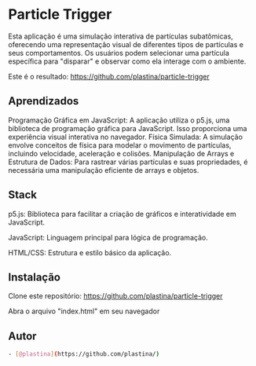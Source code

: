 # Particle Trigger

Esta aplicação é uma simulação interativa de partículas subatômicas, oferecendo uma representação visual de diferentes tipos de partículas e seus comportamentos. Os usuários podem selecionar uma partícula específica para "disparar" e observar como ela interage com o ambiente. 

Este é o resultado: https://github.com/plastina/particle-trigger


## Aprendizados

Programação Gráfica em JavaScript: A aplicação utiliza o p5.js, uma biblioteca de programação gráfica para JavaScript. Isso proporciona uma experiência visual interativa no navegador. 
Física Simulada: A simulação envolve conceitos de física para modelar o movimento de partículas, incluindo velocidade, aceleração e colisões.
Manipulação de Arrays e Estrutura de Dados: Para rastrear várias partículas e suas propriedades, é necessária uma manipulação eficiente de arrays e objetos.


## Stack 

p5.js: Biblioteca para facilitar a criação de gráficos e interatividade em JavaScript.

JavaScript: Linguagem principal para lógica de programação.

HTML/CSS: Estrutura e estilo básico da aplicação.


## Instalação

Clone este repositório: https://github.com/plastina/particle-trigger

Abra o arquivo "index.html" em seu navegador


## Autor

```bash
- [@plastina](https://github.com/plastina/)
```
